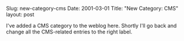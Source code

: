 Slug: new-category-cms
Date: 2001-03-01
Title: "New Category: CMS"
layout: post

I&#39;ve added a CMS category to the weblog here. Shortly I&#39;ll go back and change all the CMS-related entries to the right label.
